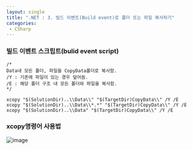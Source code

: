```yaml
---
layout: single
title: ".NET : 3. 빌드 이벤트(Build event)로 폴더 또는 파일 복사하기"
categories:
 - CSharp
---
```


### 빌드 이벤트 스크립트(bulid event script)

```
/*
Data내 모든 폴더, 파일을 CopyData폴더로 복사함.
/Y : 기존에 파일이 있는 경우 덮어씀.
/E : 해당 폴더 구조 내 모든 폴더와 파일을 복사함.
*/

xcopy "$(SolutionDir)..\\Data\\" "$(TargetDir)CopyData\\" /Y /E
xcopy "$(SolutionDir)..\\Data\\*.*" "$(TargetDir)CopyData\\" /Y /E
xcopy "$(SolutionDir)..\\Data" "$(TargetDir)CopyData\\" /Y /E
```

### xcopy명령어 사용법

![image](https://user-images.githubusercontent.com/38006679/135956938-c4f01db2-fc24-449a-a80f-4c32a716ef20.png)
